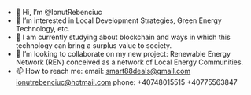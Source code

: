 - 👋 Hi, I’m @IonutRebenciuc
- 👀 I’m interested in Local Development Strategies, 
Green Energy Technology, etc.
- 🌱 I am currently studying about blockchain and ways in which
 this technology can bring a surplus value to society.
- 💞️ I’m looking to collaborate on my new project:
Renewable Energy Network (REN) conceived as a network of Local Energy Communities.
- 📫 How to reach me:
   email: smart88deals@gmail.com
          ionutrebenciuc@hotmail.com 
   phone: +40748015515
          +40775563847

<!---
IonutRebenciuc/IonutRebenciuc is a ✨ special ✨ repository because its `README.md` (this file) appears on your GitHub profile.
You can click the Preview link to take a look at your changes.
--->
